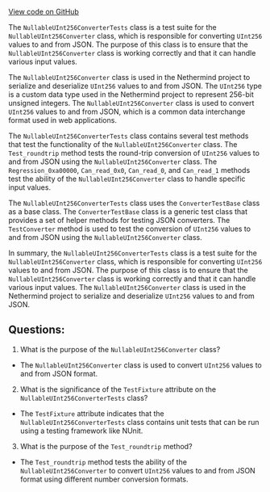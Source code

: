 [View code on GitHub](https://github.com/NethermindEth/nethermind/src/Nethermind/Nethermind.Core.Test/Json/NullableUInt256ConverterTests.cs)

The `NullableUInt256ConverterTests` class is a test suite for the `NullableUInt256Converter` class, which is responsible for converting `UInt256` values to and from JSON. The purpose of this class is to ensure that the `NullableUInt256Converter` class is working correctly and that it can handle various input values.

The `NullableUInt256Converter` class is used in the Nethermind project to serialize and deserialize `UInt256` values to and from JSON. The `UInt256` type is a custom data type used in the Nethermind project to represent 256-bit unsigned integers. The `NullableUInt256Converter` class is used to convert `UInt256` values to and from JSON, which is a common data interchange format used in web applications.

The `NullableUInt256ConverterTests` class contains several test methods that test the functionality of the `NullableUInt256Converter` class. The `Test_roundtrip` method tests the round-trip conversion of `UInt256` values to and from JSON using the `NullableUInt256Converter` class. The `Regression_0xa00000`, `Can_read_0x0`, `Can_read_0`, and `Can_read_1` methods test the ability of the `NullableUInt256Converter` class to handle specific input values.

The `NullableUInt256ConverterTests` class uses the `ConverterTestBase` class as a base class. The `ConverterTestBase` class is a generic test class that provides a set of helper methods for testing JSON converters. The `TestConverter` method is used to test the conversion of `UInt256` values to and from JSON using the `NullableUInt256Converter` class.

In summary, the `NullableUInt256ConverterTests` class is a test suite for the `NullableUInt256Converter` class, which is responsible for converting `UInt256` values to and from JSON. The purpose of this class is to ensure that the `NullableUInt256Converter` class is working correctly and that it can handle various input values. The `NullableUInt256Converter` class is used in the Nethermind project to serialize and deserialize `UInt256` values to and from JSON.
## Questions: 
 1. What is the purpose of the `NullableUInt256Converter` class?
- The `NullableUInt256Converter` class is used to convert `UInt256` values to and from JSON format.

2. What is the significance of the `TestFixture` attribute on the `NullableUInt256ConverterTests` class?
- The `TestFixture` attribute indicates that the `NullableUInt256ConverterTests` class contains unit tests that can be run using a testing framework like NUnit.

3. What is the purpose of the `Test_roundtrip` method?
- The `Test_roundtrip` method tests the ability of the `NullableUInt256Converter` to convert `UInt256` values to and from JSON format using different number conversion formats.